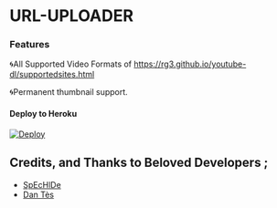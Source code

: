 # URL-UPLOADER

### Features

🌀All Supported Video Formats of https://rg3.github.io/youtube-dl/supportedsites.html

🌀Permanent thumbnail support.


#### Deploy to Heroku

[![Deploy](https://www.herokucdn.com/deploy/button.svg)](https://www.heroku.com/deploy?template=https://github.com/amanimuhammed/URL-UPLOADER)


## Credits, and Thanks to Beloved Developers ;

* [SpEcHlDe](https://telegram.dog/SpEcHlDe) 
* [Dan Tès](https://telegram.dog/haskell)
